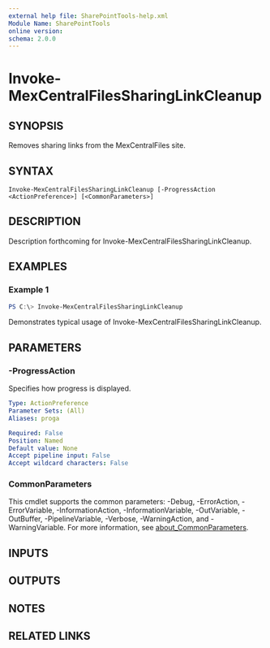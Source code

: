```yaml
---
external help file: SharePointTools-help.xml
Module Name: SharePointTools
online version:
schema: 2.0.0
---
```


# Invoke-MexCentralFilesSharingLinkCleanup

## SYNOPSIS
Removes sharing links from the MexCentralFiles site.

## SYNTAX

```
Invoke-MexCentralFilesSharingLinkCleanup [-ProgressAction <ActionPreference>] [<CommonParameters>]
```

## DESCRIPTION
Description forthcoming for Invoke-MexCentralFilesSharingLinkCleanup.

## EXAMPLES

### Example 1
```powershell
PS C:\> Invoke-MexCentralFilesSharingLinkCleanup
```

Demonstrates typical usage of Invoke-MexCentralFilesSharingLinkCleanup.

## PARAMETERS

### -ProgressAction
Specifies how progress is displayed.

```yaml
Type: ActionPreference
Parameter Sets: (All)
Aliases: proga

Required: False
Position: Named
Default value: None
Accept pipeline input: False
Accept wildcard characters: False
```

### CommonParameters
This cmdlet supports the common parameters: -Debug, -ErrorAction, -ErrorVariable, -InformationAction, -InformationVariable, -OutVariable, -OutBuffer, -PipelineVariable, -Verbose, -WarningAction, and -WarningVariable. For more information, see [about_CommonParameters](http://go.microsoft.com/fwlink/?LinkID=113216).

## INPUTS

## OUTPUTS

## NOTES

## RELATED LINKS

